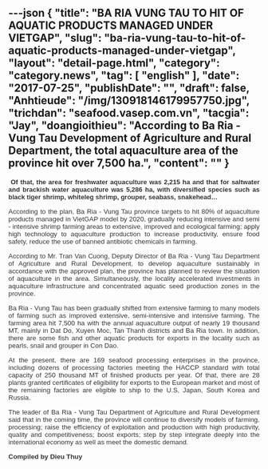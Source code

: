 ---json
{
    "title": "BA RIA VUNG TAU TO HIT OF AQUATIC PRODUCTS MANAGED UNDER VIETGAP",
    "slug": "ba-ria-vung-tau-to-hit-of-aquatic-products-managed-under-vietgap",
    "layout": "detail-page.html",
    "category": "category.news",
    "tag": [
        "english"
    ],
    "date": "2017-07-25",
    "publishDate": "",
    "draft": false,
    "Anhtieude": "/img/130918146179957750.jpg",
    "trichdan": "seafood.vasep.com.vn",
    "tacgia": "Jay",
    "doangioithieu": "According to Ba Ria - Vung Tau Development of Agriculture and Rural Department, the total aquaculture area of the province hit over 7,500 ha.",
    "__content__": ""
}
---
<div style="text-align:justify"><span style="font-size:13px"><strong><span style="font-family:Arial"><span style="color:#333333"><span style="background-color:#ffffff">&nbsp;Of that, the area for freshwater aquaculture was 2,215 ha and that for saltwater and brackish water aquaculture was 5,286 ha, with diversified species such as black tiger shrimp, whiteleg shrimp, grouper, seabass, snakehead&hellip;</span></span></span></strong></span></div>

<div style="text-align:justify">
<p style="margin-left:0in; margin-right:0in; text-align:justify"><span style="font-size:13px"><span style="font-family:Arial"><span style="color:#333333"><span style="background-color:#ffffff"><span style="font-size:10pt"><span style="font-family:Arial,sans-serif">According to the plan, Ba Ria - Vung Tau province targets to hit 80% of aquaculture products managed in VietGAP model by 2020, gradually reducing intensive and semi - intensive shrimp farming areas to extensive, improved and ecological farming; apply high technology to aquaculture production to increase productivity, ensure food safety, reduce the use of banned antibiotic chemicals in farming.</span></span></span></span></span></span></p>

<p style="margin-left:0in; margin-right:0in; text-align:justify"><span style="font-size:13px"><span style="font-family:Arial"><span style="color:#333333"><span style="background-color:#ffffff"><span style="font-size:10pt"><span style="font-family:Arial,sans-serif">According to Mr. Tran Van Cuong, Deputy Director of Ba Ria - Vung Tau Department of Agriculture and Rural Development, to develop aquaculture sustainably in accordance with the approved plan, the province has planned to review the situation of aquaculture in the area. Simultaneously, the locality accelerated investments in aquaculture infrastructure and concentrated aquatic seed production zones in the province.</span></span></span></span></span></span></p>

<p style="margin-left:0in; margin-right:0in; text-align:justify"><span style="font-size:13px"><span style="font-family:Arial"><span style="color:#333333"><span style="background-color:#ffffff"><span style="font-size:10pt"><span style="font-family:Arial,sans-serif">Ba Ria - Vung Tau has been gradually shifted from extensive farming to many models of farming such as improved extensive, semi-intensive and intensive farming. The farming area hit 7,500 ha with the annual aquaculture output of nearly 19 thousand MT, mainly in Dat Do, Xuyen Moc, Tan Thanh districts and Ba Ria town. In addition, there are some fish and other aquatic products for exports in the locality such as pearls, snail and grouper in Con Dao.</span></span></span></span></span></span></p>

<p style="margin-left:0in; margin-right:0in; text-align:justify"><span style="font-size:13px"><span style="font-family:Arial"><span style="color:#333333"><span style="background-color:#ffffff"><span style="font-size:10pt"><span style="font-family:Arial,sans-serif">At the present, there are 169 seafood processing enterprises in the province, including dozens of processing factories meeting the HACCP standard with total capacity of 250 thousand MT of finished products per year. Of that, there are 28 plants granted certificates of eligibility for exports to the European market and most of the remaining factories are eligible to ship to the U.S, Japan, South Korea and Russia.</span></span></span></span></span></span></p>

<p style="margin-left:0in; margin-right:0in; text-align:justify"><span style="font-size:13px"><span style="font-family:Arial"><span style="color:#333333"><span style="background-color:#ffffff"><span style="font-size:10pt"><span style="font-family:Arial,sans-serif">The leader of Ba Ria - Vung Tau Department of Agriculture and Rural Development said that in the coming time, the province will continue to diversify models of farming, processing; raise the efficiency of exploitation and production with high productivity, quality and competitiveness; boost exports; step by step integrate deeply into the international economy as well as meet the domestic demand.</span></span></span></span></span></span></p>

<p style="margin-left:0in; margin-right:0in; text-align:justify"><span style="font-size:13px"><span style="font-family:Arial"><span style="color:#333333"><span style="background-color:#ffffff"><strong><span style="font-size:10pt"><span style="font-family:Arial,sans-serif">Compiled by Dieu Thuy</span></span></strong></span></span></span></span></p>
</div>
